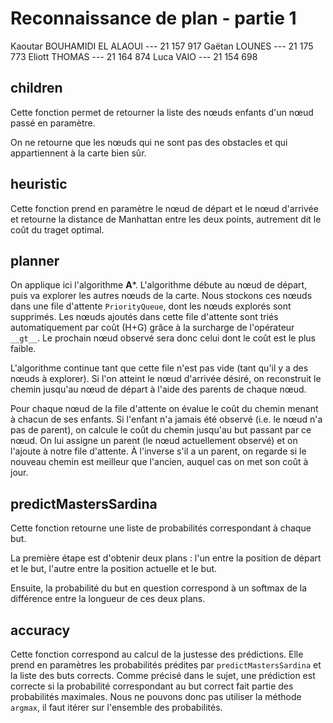 # Reconnaissance de plan - partie 1

Kaoutar BOUHAMIDI EL ALAOUI --- 21 157 917
Gaëtan LOUNES --- 21 175 773
Eliott THOMAS --- 21 164 874
Luca VAIO --- 21 154 698

## children

Cette fonction permet de retourner la liste des nœuds enfants d'un nœud passé en paramètre.

On ne retourne que les nœuds qui ne sont pas des obstacles et qui appartiennent à la carte bien sûr.

## heuristic

Cette fonction prend en paramètre le nœud de départ et le nœud d'arrivée et retourne la distance de Manhattan entre les deux points, autrement dit le coût du traget optimal.

## planner

On applique ici l'algorithme **A***. L'algorithme débute au nœud de départ, puis va explorer les autres nœuds de la carte. Nous stockons ces nœuds dans une file d'attente `PriorityQueue`, dont les nœuds explorés sont supprimés. Les nœuds ajoutés dans cette file d'attente sont triés automatiquement par coût (H+G) grâce à la surcharge de l'opérateur `__gt__`. Le prochain nœud observé sera donc celui dont le coût est le plus faible.

L'algorithme continue tant que cette file n'est pas vide (tant qu'il y a des nœuds à explorer). Si l'on atteint le nœud d'arrivée désiré, on reconstruit le chemin jusqu'au nœud de départ à l'aide des parents de chaque nœud.

Pour chaque nœud de la file d'attente on évalue le coût du chemin menant à chacun de ses enfants. Si l'enfant n'a jamais été observé (i.e. le nœud n'a pas de parent), on calcule le coût du chemin jusqu'au but passant par ce nœud. On lui assigne un parent (le nœud actuellement observé) et on l'ajoute à notre file d'attente. À l'inverse s'il a un parent, on regarde si le nouveau chemin est meilleur que l'ancien, auquel cas on met son coût à jour.

## predictMastersSardina

Cette fonction retourne une liste de probabilités correspondant à chaque but.

La première étape est d'obtenir deux plans : l'un entre la position de départ et le but, l'autre entre la position actuelle et le but.

Ensuite, la probabilité du but en question correspond à un softmax de la différence entre la longueur de ces deux plans.

## accuracy

Cette fonction correspond au calcul de la justesse des prédictions. Elle prend en paramètres les probabilités prédites par `predictMastersSardina` et la liste des buts corrects.
Comme précisé dans le sujet, une prédiction est correcte si la probabilité correspondant au but correct fait partie des probabilités maximales. Nous ne pouvons donc pas utiliser la méthode `argmax`, il faut itérer sur l'ensemble des probabilités.
